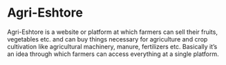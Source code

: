 # Agri-Eshtore

Agri-Eshtore is a website or platform at which farmers can sell their fruits, vegetables etc. and can buy things necessary for agriculture and crop cultivation like agricultural machinery, manure, fertilizers etc. Basically it’s an idea through which farmers can access everything at a single platform.
